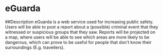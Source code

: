 # eGuarda
##Description
eGuarda is a web service used for increasing public safety. Users will be able to post a report about a (possible) criminal event that they witnessed or suspicious groups that they saw. Reports will be projected on a map, where users will be able to see which areas are more likely to be dangerous, which can prove to be useful for people that don't know their surroundings (E.g. travellers).
